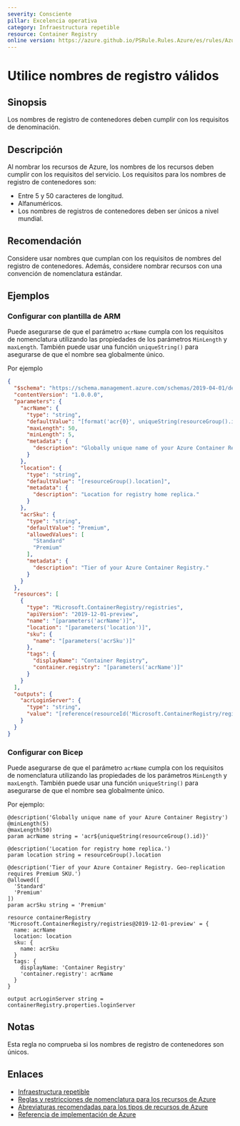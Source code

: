 ```yaml
---
severity: Consciente
pillar: Excelencia operativa
category: Infraestructura repetible
resource: Container Registry
online version: https://azure.github.io/PSRule.Rules.Azure/es/rules/Azure.ACR.Name/
---
```


# Utilice nombres de registro válidos

## Sinopsis

Los nombres de registro de contenedores deben cumplir con los requisitos de denominación.

## Descripción

Al nombrar los recursos de Azure, los nombres de los recursos deben cumplir con los requisitos del servicio.
Los requisitos para los nombres de registro de contenedores son:

- Entre 5 y 50 caracteres de longitud.
- Alfanuméricos.
- Los nombres de registros de contenedores deben ser únicos a nivel mundial.

## Recomendación

Considere usar nombres que cumplan con los requisitos de nombres del registro de contenedores.
Además, considere nombrar recursos con una convención de nomenclatura estándar.

## Ejemplos

### Configurar con plantilla de ARM

Puede asegurarse de que el parámetro `acrName` cumpla con los requisitos de nomenclatura utilizando las propiedades de los parámetros `MinLength` y `maxLength`.
También puede usar una función `uniqueString()` para asegurarse de que el nombre sea globalmente único.

Por ejemplo

```json
{
  "$schema": "https://schema.management.azure.com/schemas/2019-04-01/deploymentTemplate.json#",
  "contentVersion": "1.0.0.0",
  "parameters": {
    "acrName": {
      "type": "string",
      "defaultValue": "[format('acr{0}', uniqueString(resourceGroup().id))]",
      "maxLength": 50,
      "minLength": 5,
      "metadata": {
        "description": "Globally unique name of your Azure Container Registry"
      }
    },
    "location": {
      "type": "string",
      "defaultValue": "[resourceGroup().location]",
      "metadata": {
        "description": "Location for registry home replica."
      }
    },
    "acrSku": {
      "type": "string",
      "defaultValue": "Premium",
      "allowedValues": [
        "Standard"
        "Premium"
      ],
      "metadata": {
        "description": "Tier of your Azure Container Registry."
      }
    }
  },
  "resources": [
    {
      "type": "Microsoft.ContainerRegistry/registries",
      "apiVersion": "2019-12-01-preview",
      "name": "[parameters('acrName')]",
      "location": "[parameters('location')]",
      "sku": {
        "name": "[parameters('acrSku')]"
      },
      "tags": {
        "displayName": "Container Registry",
        "container.registry": "[parameters('acrName')]"
      }
    }
  ],
  "outputs": {
    "acrLoginServer": {
      "type": "string",
      "value": "[reference(resourceId('Microsoft.ContainerRegistry/registries', parameters('acrName'))).loginServer]"
    }
  }
}
```

### Configurar con Bicep

Puede asegurarse de que el parámetro `acrName` cumpla con los requisitos de nomenclatura utilizando las propiedades de los parámetros `MinLength` y `maxLength`.
También puede usar una función `uniqueString()` para asegurarse de que el nombre sea globalmente único.

Por ejemplo:

```bicep
@description('Globally unique name of your Azure Container Registry')
@minLength(5)
@maxLength(50)
param acrName string = 'acr${uniqueString(resourceGroup().id)}'

@description('Location for registry home replica.')
param location string = resourceGroup().location

@description('Tier of your Azure Container Registry. Geo-replication requires Premium SKU.')
@allowed([
  'Standard'
  'Premium'
])
param acrSku string = 'Premium'

resource containerRegistry 'Microsoft.ContainerRegistry/registries@2019-12-01-preview' = {
  name: acrName
  location: location
  sku: {
    name: acrSku
  }
  tags: {
    displayName: 'Container Registry'
    'container.registry': acrName
  }
}

output acrLoginServer string = containerRegistry.properties.loginServer
```

## Notas

Esta regla no comprueba si los nombres de registro de contenedores son únicos.

## Enlaces

- [Infraestructura repetible](https://docs.microsoft.com/azure/architecture/framework/devops/automation-infrastructure)
- [Reglas y restricciones de nomenclatura para los recursos de Azure](https://docs.microsoft.com/azure/azure-resource-manager/management/resource-name-rules)
- [Abreviaturas recomendadas para los tipos de recursos de Azure](https://docs.microsoft.com/azure/cloud-adoption-framework/ready/azure-best-practices/resource-abbreviations)
- [Referencia de implementación de Azure](https://docs.microsoft.com/azure/templates/microsoft.containerregistry/registries)
